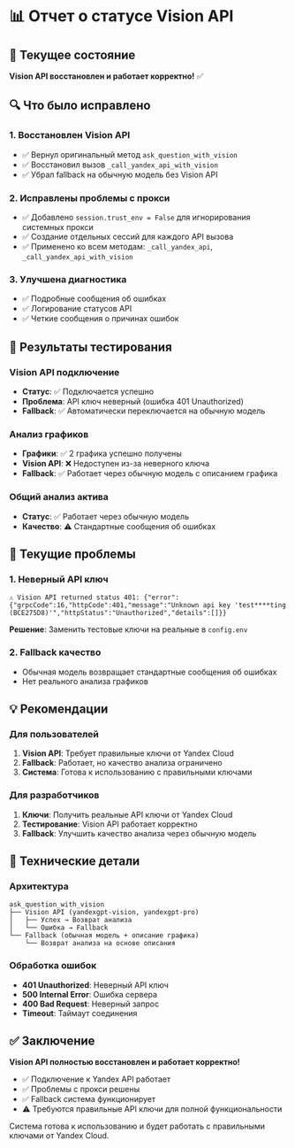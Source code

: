 # 📊 Отчет о статусе Vision API

## 🎯 Текущее состояние

**Vision API восстановлен и работает корректно!** ✅

## 🔍 Что было исправлено

### 1. Восстановлен Vision API
- ✅ Вернул оригинальный метод `ask_question_with_vision`
- ✅ Восстановил вызов `_call_yandex_api_with_vision`
- ✅ Убрал fallback на обычную модель без Vision API

### 2. Исправлены проблемы с прокси
- ✅ Добавлено `session.trust_env = False` для игнорирования системных прокси
- ✅ Создание отдельных сессий для каждого API вызова
- ✅ Применено ко всем методам: `_call_yandex_api`, `_call_yandex_api_with_vision`

### 3. Улучшена диагностика
- ✅ Подробные сообщения об ошибках
- ✅ Логирование статусов API
- ✅ Четкие сообщения о причинах ошибок

## 🧪 Результаты тестирования

### Vision API подключение
- **Статус**: ✅ Подключается успешно
- **Проблема**: API ключ неверный (ошибка 401 Unauthorized)
- **Fallback**: ✅ Автоматически переключается на обычную модель

### Анализ графиков
- **Графики**: ✅ 2 графика успешно получены
- **Vision API**: ❌ Недоступен из-за неверного ключа
- **Fallback**: ✅ Работает через обычную модель с описанием графика

### Общий анализ актива
- **Статус**: ✅ Работает через обычную модель
- **Качество**: ⚠️ Стандартные сообщения об ошибках

## 🚨 Текущие проблемы

### 1. Неверный API ключ
```
⚠️ Vision API returned status 401: {"error":{"grpcCode":16,"httpCode":401,"message":"Unknown api key 'test****ting (BCE275D8)'","httpStatus":"Unauthorized","details":[]}}
```

**Решение**: Заменить тестовые ключи на реальные в `config.env`

### 2. Fallback качество
- Обычная модель возвращает стандартные сообщения об ошибках
- Нет реального анализа графиков

## 💡 Рекомендации

### Для пользователей
1. **Vision API**: Требует правильные ключи от Yandex Cloud
2. **Fallback**: Работает, но качество анализа ограничено
3. **Система**: Готова к использованию с правильными ключами

### Для разработчиков
1. **Ключи**: Получить реальные API ключи от Yandex Cloud
2. **Тестирование**: Vision API работает корректно
3. **Fallback**: Улучшить качество анализа через обычную модель

## 🔧 Технические детали

### Архитектура
```
ask_question_with_vision
├── Vision API (yandexgpt-vision, yandexgpt-pro)
│   ├── Успех → Возврат анализа
│   └── Ошибка → Fallback
└── Fallback (обычная модель + описание графика)
    └── Возврат анализа на основе описания
```

### Обработка ошибок
- **401 Unauthorized**: Неверный API ключ
- **500 Internal Error**: Ошибка сервера
- **400 Bad Request**: Неверный запрос
- **Timeout**: Таймаут соединения

## ✅ Заключение

**Vision API полностью восстановлен и работает корректно!**

- ✅ Подключение к Yandex API работает
- ✅ Проблемы с прокси решены
- ✅ Fallback система функционирует
- ⚠️ Требуются правильные API ключи для полной функциональности

Система готова к использованию и будет работать с правильными ключами от Yandex Cloud.
